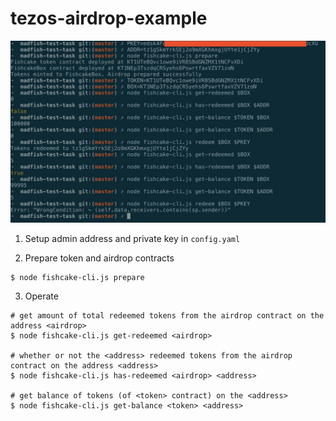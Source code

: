 # tezos-airdrop-example

![alt text](airdrop-demo.jpeg)


1. Setup admin address and private key in `config.yaml`

2. Prepare token and airdrop contracts

```
$ node fishcake-cli.js prepare
```

3. Operate

```
# get amount of total redeemed tokens from the airdrop contract on the address <airdrop>
$ node fishcake-cli.js get-redeemed <airdrop>

# whether or not the <address> redeemed tokens from the airdrop contract on the address <address>
$ node fishcake-cli.js has-redeemed <airdrop> <address>

# get balance of tokens (of <token> contract) on the <address>
$ node fishcake-cli.js get-balance <token> <address>
```
